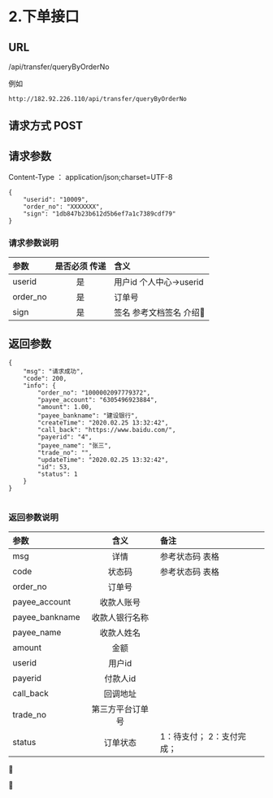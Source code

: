 # 2.下单接口


## URL

/api/transfer/queryByOrderNo

例如

    http://182.92.226.110/api/transfer/queryByOrderNo


## 请求方式   POST
  
## 请求参数
Content-Type   ： application/json;charset=UTF-8
```
{
	"userid": "10009",
	"order_no": "XXXXXXX",
	"sign": "1db847b23b612d5b6ef7a1c7389cdf79"
}

```
### 请求参数说明

| 参数        | 是否必须 传递           | 含义  |
| :------------- |:-------------:| :-----|
| userid      | 是          |  用户id   个人中心->userid |
| order_no     | 是      |   订单号 |
| sign    | 是      |  签名 参考文档签名 介绍  |

## 返回参数
```$xslt
{
	"msg": "请求成功",
	"code": 200,
	"info": {
		"order_no": "1000002097779372",
		"payee_account": "6305496923884",
		"amount": 1.00,
		"payee_bankname": "建设银行",
		"createTime": "2020.02.25 13:32:42",
		"call_back": "https://www.baidu.com/",
		"payerid": "4",
		"payee_name": "张三",
		"trade_no": "",
		"updateTime": "2020.02.25 13:32:42",
		"id": 53,
		"status": 1
	}
}


```

### 返回参数说明

| 参数        | 含义           | 备注  |
| :------------- |:-------------:| :-----|
| msg      | 详情          |  参考状态码 表格 |
| code     | 状态码      |   参考状态码 表格 |
| order_no | 订单号      |     |
| payee_account    | 收款人账号      |     |
| payee_bankname   | 收款人银行名称      |   |
| payee_name    | 收款人姓名      |     |
| amount    | 金额      |   |
| userid    | 用户id      |   |
| payerid    | 付款人id      |   |
| call_back    | 回调地址      |   |
| trade_no    | 第三方平台订单号      |   |
| status    | 订单状态      | 1：待支付； 2：支付完成；  |



 




















